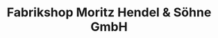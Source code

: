 ---
title: "Fabrikshop Moritz Hendel & Söhne GmbH"
url: /oelsnitz-vogtl/fabrikshop-moritz-hendel-und-soehne-gmbh/
shop: Kleidung
---